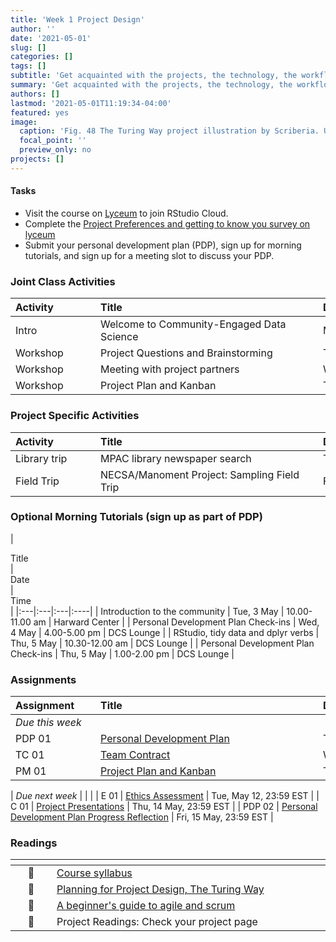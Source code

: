 ```yaml
---
title: 'Week 1 Project Design'
author: ''
date: '2021-05-01'
slug: []
categories: []
tags: []
subtitle: 'Get acquainted with the projects, the technology, the workflow, and create a personal development plan for the skills you want to acquire during the course :toolbox:'
summary: 'Get acquainted with the projects, the technology, the workflow, and create a personal development plan for the skills you want to acquire during the course.'
authors: []
lastmod: '2021-05-01T11:19:34-04:00'
featured: yes
image:
  caption: 'Fig. 48 The Turing Way project illustration by Scriberia. Used under a CC-BY 4.0 licence. DOI: 10.5281/zenodo.3332807. Weblink: https://the-turing-way.netlify.app/_images/project-design.jpg'
  focal_point: ''
  preview_only: no
projects: []
---
```



#### Tasks

- Visit the course on [Lyceum](https://lyceum.bates.edu/login/index.php) to join RStudio Cloud.
- Complete the [Project Preferences and getting to know you survey on lyceum](https://lyceum.bates.edu/login/index.php)
- Submit your personal development plan (PDP), sign up for morning tutorials, and sign up for a meeting slot to discuss your PDP. 

### Joint Class Activities

| <div style="width:120px;text-align:left">Activity</div> | <div style="width:340px;text-align:left">Title</div> | <div style="width:200px;text-align:left">Date</div> |
|:---|:---|:---|
| Intro | Welcome to Community-Engaged Data Science | Mon, 2 May |
| Workshop | Project Questions and Brainstorming | Tue, 3 May |
| Workshop | Meeting with project partners  | Wed, 4 May |
| Workshop | Project Plan and Kanban | Thu, 5 May |

### Project Specific Activities

| <div style="width:120px;text-align:left">Activity</div> | <div style="width:340px;text-align:left">Title</div> | <div style="width:200px;text-align:left">Date</div> |
|:---|:---|:---|
| Library trip | MPAC library newspaper search | Thu, 5 May | 3.00-4.00
| Field Trip | NECSA/Manoment Project: Sampling Field Trip | Fri, 6 May | 8.00-11.00


### Optional Morning Tutorials (sign up as part of PDP)

 | <div style="width:340px;text-align:left">Title</div> | <div style="width:200px;text-align:left">Date</div> |  <div style="width:120px;text-align:left">Time </div> |
|:---|:---|:---|:----|
| Introduction to the community | Tue, 3 May | 10.00-11.00 am |  Harward Center |
| Personal Development Plan Check-ins | Wed, 4 May | 4.00-5.00 pm | DCS Lounge |
| RStudio, tidy data and dplyr verbs | Thu, 5 May | 10.30-12.00 am | DCS Lounge |
| Personal Development Plan Check-ins | Thu, 5 May | 1.00-2.00 pm | DCS Lounge |


### Assignments

| <div style="width:120px;text-align:left">Assignment</div> | <div style="width:340px;text-align:left">Title</div> | <div style="width:200px;text-align:left">Due</div> |
|:---|:---|:---|
| *Due this week* | | |
| PDP 01 | [Personal Development Plan](https://forms.gle/LqGXuk4CKatjxtHaA) | Tue, 3 May, 23:59 EST |
| TC 01 | [Team Contract](https://lyceum.bates.edu/login/index.php) | Wed, 4 May, 23:59 EST |
| PM 01 | [Project Plan and Kanban](https://lyceum.bates.edu/login/index.php) | Thu, 7 May, 23:59 EST |

| *Due next week* | | |
| E 01 | [Ethics Assessment](https://lyceum.bates.edu/login/index.php) | Tue,  May 12, 23:59 EST |
| C 01 | [Project Presentations](https://lyceum.bates.edu/login/index.php) | Thu, 14 May, 23:59 EST |
| PDP 02 | [Personal Development Plan Progress Reflection](https://lyceum.bates.edu/login/index.php) | Fri, 15 May, 23:59 EST |

### Readings

| <div style="width:50px"></div>  | <div style="width:420px"></div>  |  <div style="width:200px"></div> |
|:---:|:---|:---:|
| :page_facing_up: | [Course syllabus](/#syllabus) | **Required** | 
| :open_book: | [Planning for Project Design, The Turing Way](https://the-turing-way.netlify.app/project-design/pd-overview/pd-overview-planning.html) | **Required** |
| :page_facing_up: | [A beginner's guide to agile and scrum](https://blog.trello.com/beginners-guide-scrum-and-agile-project-management) | **Required** |
| :page_facing_up: | Project Readings: Check your project page | **Required** |

